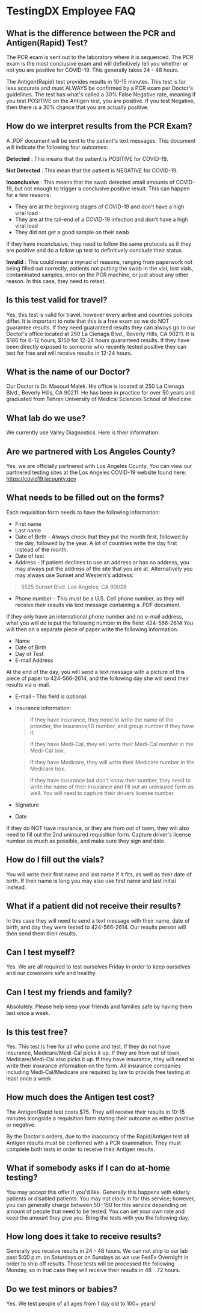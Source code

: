 # TestingDX Employee FAQ

## What is the difference between the PCR and Antigen(Rapid) Test?

The PCR exam is sent out to the laboratory where it is sequenced. The PCR exam is the most conclusive exam and will definitively tell you whether or not you are positive for COVID-19. This generally takes 24 - 48 hours.
	
The Antigen(Rapid) test provides results in 10-15 minutes. This test is far less accurate and must ALWAYS be confirmed by a PCR exam per Doctor's guidelines. The test has what's called a 30% False Negative rate, meaning if you test POSITIVE on the Antigen test, you are positive. If you test Negative, then there is a 30% chance that you are actually positive.

## How do we interpret results from the PCR Exam?

A .PDF document will be sent to the patient's text messages. This document will indicate the following four outcomes:

**Detected** : This means that the patient is POSITIVE for COVID-19.
	
**Not Detected** : This mean that the patient is NEGATIVE for COVID-19.
	
**Inconclusive** : This means that the swab detected small amounts of COVID-19, but not enough to trigger a conclusive positive result. This can happen for a few reasons:
		
+ They are at the beginning stages of COVID-19 and don't have a high viral load
+ They are at the tail-end of a COVID-19 infection and don't have a high viral load
+ They did not get a good sample on their swab 
  
If they have inconclusive, they need to follow the same protocols as if they are positive and do a follow up test to definitively conclude their status.
	
**Invalid** : This could mean a myriad of reasons, ranging from paperwork not being filled out correctly, patients not putting the swab in the vial, lost vials, contaminated samples, error on the PCR machine, or just about any other reason. In this case, they need to retest.

## Is this test valid for travel?
	
Yes, this test is valid for travel, however every airline and countries policies differ. It is important to note that this is a free exam so we do NOT guarantee results. If they need guaranteed results they can always go to our Doctor's office located at 250 La Cienaga Blvd., Beverly Hills, CA 90211. It is $180 for 6-12 hours, $150 for 12-24 hours guaranteed results. If they have been directly exposed to someone who recently tested positive they can test for free and will receive results in 12-24 hours.

## What is the name of our Doctor?

Our Doctor is Dr. Masoud Malek. His office is located at 250 La Cienaga Blvd., Beverly Hills, CA 90211. He has been in practice for over 50 years and graduated from Tehran University of Medical Sciences School of Medicine.	

## What lab do we use?

We currently use Valley Diagnostics. Here is their information: 

## Are we partnered with Los Angeles County?

Yes, we are officially partnered with Los Angeles County. You can view our partnered testing sites at the Los Angeles COVID-19 website found here: https://covid19.lacounty.gov 

## What needs to be filled out on the forms?

Each requisition form needs to have the following information:

+ First name
+ Last name
+ Date of Birth - Always check that they put the month first, followed by the day, followed by the year. A lot of countries write the day first instead of the month.
+ Date of test
+ Address - If patient declines to use an address or has no address, you may always put the address of the site that you are at. Alternatively you may always use Sunset and Western's address:
	
> 5525 Sunset Blvd.
> Los Angeles, CA 90028
+ Phone number - This must be a U.S. Cell phone number, as they will receive their results via text message containing a .PDF document.

If they only have an international phone number and no e-mail address, what you will do is put the following number in the field: 424-566-2614 You will then on a separate piece of paper write the following information:

+ Name
+ Date of Birth
+ Day of Test
+ E-mail Address
  
At the end of the day, you will send a text message with a picture of this piece of paper to 424-566-2614, and the following day she will send their results via e-mail.
	
+ E-mail - This field is optional.
  
+ Insurance information:
  
  > If they have insurance, they need to write the name of the provider, the insurance/ID number, and group number if they have it.
	
  > If they have Medi-Cal, they will write their Medi-Cal number in the Medi-Cal box.
	
  > If they have Medicare, they will write their Medicare number in the Medicare box.
	
  > If they have insurance but don't know their number, they need to write the name of their insurance and fill out an uninsured form as well. You will need to capture their drivers license number.
    
+ Signature
  
+ Date
	

If they do NOT have insurance, or they are from out of town, they will also need to fill out the 2nd uninsured requisition form. Capture driver's license number as much as possible, and make sure they sign and date.

## How do I fill out the vials?

You will write their first name and last name if it fits, as well as their date of birth. If their name is long you may also use first name and last initial instead.

## What if a patient did not receive their results?

In this case they will need to send a text message with their name, date of birth, and day they were tested to 424-566-2614. Our results person will then send them their results.

## Can I test myself?
	
Yes. We are all required to test ourselves Friday in order to keep ourselves and our coworkers safe and healthy. 

## Can I test my friends and family?

Absolutely. Please help keep your friends and families safe by having them test once a week.

## Is this test free?

Yes. This test is free for all who come and test. If they do not have insurance, Medicare/Medi-Cal picks it up. If they are from out of town, Medicare/Medi-Cal also picks it up. If they have insurance, they will need to write their insurance information on the form. All insurance companies including Medi-Cal/Medicare are required by law to provide free testing at least once a week.

## How much does the Antigen test cost?

The Antigen/Rapid test costs $75. They will receive their results in 10-15 minutes alongside a requisition form stating their outcome as either positive or negative.
	
By the Doctor's orders, due to the inaccuracy of the Rapid/Antigen test all Antigen results must be confirmed with a PCR examination. They must complete both tests in order to receive their Antigen results.

## What if somebody asks if I can do at-home testing?

You may accept this offer if you'd like. Generally this happens with elderly patients or disabled patients. You may not clock in for this service; however, you can generally charge between $50-$150 for this service depending on amount of people that need to be tested. You can set your own rate and keep the amount they give you. Bring the tests with you the following day.

## How long does it take to receive results?

Generally you receive results in 24 - 48 hours. We can not ship to our lab past 5:00 p.m. on Saturdays or on Sundays as we use FedEx Overnight in order to ship off results. Those tests will be processed the following Monday, so in that case they will receive their results in 48 - 72 hours.

## Do we test minors or babies?

Yes. We test people of all ages from 1 day old to 100+ years!

## 
